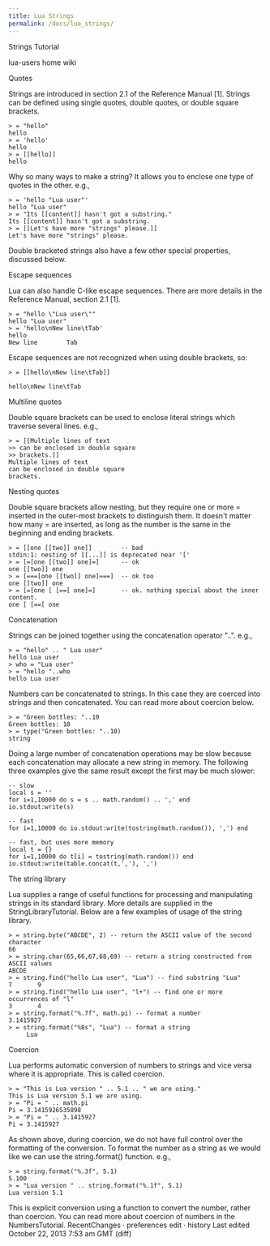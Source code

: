 ```yaml
---
title: Lua Strings
permalink: /docs/lua_strings/
--- 
```

Strings Tutorial
	
lua-users home
	wiki

Quotes

Strings are introduced in section 2.1 of the Reference Manual [1]. Strings can be defined using single quotes, double quotes, or double square brackets.

    > = "hello"
    hello
    > = 'hello'
    hello
    > = [[hello]]
    hello

Why so many ways to make a string? It allows you to enclose one type of quotes in the other. e.g.,

    > = 'hello "Lua user"'
    hello "Lua user"
    > = "Its [[content]] hasn't got a substring."
    Its [[content]] hasn't got a substring.
    > = [[Let's have more "strings" please.]]
    Let's have more "strings" please.

Double bracketed strings also have a few other special properties, discussed below.

Escape sequences

Lua can also handle C-like escape sequences. There are more details in the Reference Manual, section 2.1 [1].

    > = "hello \"Lua user\""
    hello "Lua user"
    > = 'hello\nNew line\tTab'
    hello
    New line        Tab

Escape sequences are not recognized when using double brackets, so:

    > = [[hello\nNew line\tTab]]

    hello\nNew line\tTab

Multiline quotes

Double square brackets can be used to enclose literal strings which traverse several lines. e.g.,

    > = [[Multiple lines of text
    >> can be enclosed in double square
    >> brackets.]]
    Multiple lines of text
    can be enclosed in double square
    brackets.

Nesting quotes

Double square brackets allow nesting, but they require one or more = inserted in the outer-most brackets to distinguish them. It doesn't matter how many = are inserted, as long as the number is the same in the beginning and ending brackets.

    > = [[one [[two]] one]]        -- bad
    stdin:1: nesting of [[...]] is deprecated near '['
    > = [=[one [[two]] one]=]      -- ok
    one [[two]] one
    > = [===[one [[two]] one]===]  -- ok too
    one [[two]] one
    > = [=[one [ [==[ one]=]       -- ok. nothing special about the inner content.
    one [ [==[ one

Concatenation

Strings can be joined together using the concatenation operator "..". e.g.,

    > = "hello" .. " Lua user"
    hello Lua user
    > who = "Lua user"
    > = "hello "..who
    hello Lua user

Numbers can be concatenated to strings. In this case they are coerced into strings and then concatenated. You can read more about coercion below.

    > = "Green bottles: "..10
    Green bottles: 10
    > = type("Green bottles: "..10)
    string

Doing a large number of concatenation operations may be slow because each concatenation may allocate a new string in memory. The following three examples give the same result except the first may be much slower:

    -- slow
    local s = ''
    for i=1,10000 do s = s .. math.random() .. ',' end
    io.stdout:write(s)

    -- fast
    for i=1,10000 do io.stdout:write(tostring(math.random()), ',') end

    -- fast, but uses more memory
    local t = {}
    for i=1,10000 do t[i] = tostring(math.random()) end
    io.stdout:write(table.concat(t,','), ',') 

The string library

Lua supplies a range of useful functions for processing and manipulating strings in its standard library. More details are supplied in the StringLibraryTutorial. Below are a few examples of usage of the string library.

    > = string.byte("ABCDE", 2) -- return the ASCII value of the second character
    66
    > = string.char(65,66,67,68,69) -- return a string constructed from ASCII values
    ABCDE
    > = string.find("hello Lua user", "Lua") -- find substring "Lua"
    7       9
    > = string.find("hello Lua user", "l+") -- find one or more occurrences of "l"
    3       4
    > = string.format("%.7f", math.pi) -- format a number
    3.1415927
    > = string.format("%8s", "Lua") -- format a string
         Lua

Coercion

Lua performs automatic conversion of numbers to strings and vice versa where it is appropriate. This is called coercion.

    > = "This is Lua version " .. 5.1 .. " we are using."
    This is Lua version 5.1 we are using.
    > = "Pi = " .. math.pi
    Pi = 3.1415926535898
    > = "Pi = " .. 3.1415927
    Pi = 3.1415927

As shown above, during coercion, we do not have full control over the formatting of the conversion. To format the number as a string as we would like we can use the string.format() function. e.g.,

    > = string.format("%.3f", 5.1)
    5.100
    > = "Lua version " .. string.format("%.1f", 5.1)
    Lua version 5.1

This is explicit conversion using a function to convert the number, rather than coercion. You can read more about coercion of numbers in the NumbersTutorial. RecentChanges · preferences
edit · history
Last edited October 22, 2013 7:53 am GMT (diff) 
